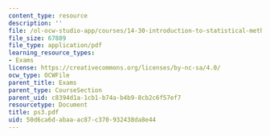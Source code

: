 ```yaml
---
content_type: resource
description: ''
file: /ol-ocw-studio-app/courses/14-30-introduction-to-statistical-method-in-economics-spring-2006/50d6ca6dabaaac87c370932438da8e44_ps3.pdf
file_size: 67889
file_type: application/pdf
learning_resource_types:
- Exams
license: https://creativecommons.org/licenses/by-nc-sa/4.0/
ocw_type: OCWFile
parent_title: Exams
parent_type: CourseSection
parent_uid: c8394d1a-1cb1-b74a-b4b9-8cb2c6f57ef7
resourcetype: Document
title: ps3.pdf
uid: 50d6ca6d-abaa-ac87-c370-932438da8e44
---
```

